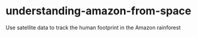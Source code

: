 # understanding-amazon-from-space
Use satellite data to track the human footprint in the Amazon rainforest
